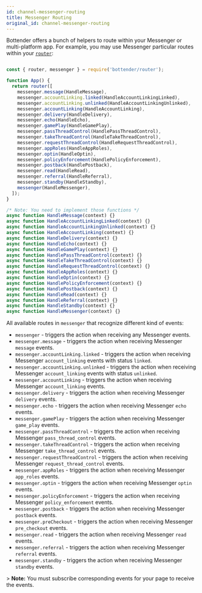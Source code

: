 ```yaml
---
id: channel-messenger-routing
title: Messenger Routing
original_id: channel-messenger-routing
---
```

Bottender offers a bunch of helpers to route within your Messenger or multi-platform app. For example, you may use Messenger particular routes within your [`router`](the-basics-routing.md):

```js

const { router, messenger } = require('bottender/router');

function App() {
  return router([
    messenger.message(HandleMessage),
    messenger.accountLinking.linked(HandleAccountLinkingLinked),
    messenger.accountLinking.unlinked(HandleAccountLinkingUnlinked),
    messenger.accountLinking(HandleAccountLinking),
    messenger.delivery(HandleDelivery),
    messenger.echo(HandleEcho),
    messenger.gamePlay(HandleGamePlay),
    messenger.passThreadControl(HandlePassThreadControl),
    messenger.takeThreadControl(HandleTakeThreadControl),
    messenger.requestThreadControl(HandleRequestThreadControl),
    messenger.appRoles(HandleAppRoles),
    messenger.optin(HandleOptin),
    messenger.policyEnforcement(HandlePolicyEnforcement),
    messenger.postback(HandlePostback),
    messenger.read(HandleRead),
    messenger.referral(HandleReferral),
    messenger.standby(HandleStandby),
    messenger(HandleMessenger),
  ]);
}

/* Note: You need to implement those functions */
async function HandleMessage(context) {}
async function HandleAccountLinkingLinked(context) {}
async function HandleAccountLinkingUnlinked(context) {}
async function HandleAccountLinking(context) {}
async function HandleDelivery(context) {}
async function HandleEcho(context) {}
async function HandleGamePlay(context) {}
async function HandlePassThreadControl(context) {}
async function HandleTakeThreadControl(context) {}
async function HandleRequestThreadControl(context) {}
async function HandleAppRoles(context) {}
async function HandleOptin(context) {}
async function HandlePolicyEnforcement(context) {}
async function HandlePostback(context) {}
async function HandleRead(context) {}
async function HandleReferral(context) {}
async function HandleStandby(context) {}
async function HandleMessenger(context) {}

```

All available routes in `messenger` that recognize different kind of events:

-   `messenger` - triggers the action when receiving any Messenger events.
-   `messenger.message` - triggers the action when receiving Messenger `message` events.
-   `messenger.accountLinking.linked` - triggers the action when receiving Messenger `account_linking` events with status `linked`.
-   `messenger.accountLinking.unlinked` - triggers the action when receiving Messenger `account_linking` events with status `unlinked`.
-   `messenger.accountLinking` - triggers the action when receiving Messenger `account_linking` events.
-   `messenger.delivery` - triggers the action when receiving Messenger `delivery` events.
-   `messenger.echo` - triggers the action when receiving Messenger `echo` events.
-   `messenger.gamePlay` - triggers the action when receiving Messenger `game_play` events.
-   `messenger.passThreadControl` - triggers the action when receiving Messenger `pass_thread_control` events.
-   `messenger.takeThreadControl` - triggers the action when receiving Messenger `take_thread_control` events.
-   `messenger.requestThreadControl` - triggers the action when receiving Messenger `request_thread_control` events.
-   `messenger.appRoles` - triggers the action when receiving Messenger `app_roles` events.
-   `messenger.optin` - triggers the action when receiving Messenger `optin` events.
-   `messenger.policyEnforcement` - triggers the action when receiving Messenger `policy_enforcement` events.
-   `messenger.postback` - triggers the action when receiving Messenger `postback` events.
-   `messenger.preCheckout` - triggers the action when receiving Messenger `pre_checkout` events.
-   `messenger.read` - triggers the action when receiving Messenger `read` events.
-   `messenger.referral` - triggers the action when receiving Messenger `referral` events.
-   `messenger.standby` - triggers the action when receiving Messenger `standby` events.

&gt; **Note:** You must subscribe corresponding events for your page to receive the events.
